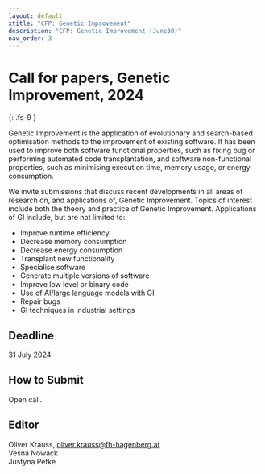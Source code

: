 ```yaml
---
layout: default
xtitle: "CFP: Genetic Improvement"
description: "CFP: Genetic Improvement (June30)"
nav_order: 3
---
```


# Call for papers, Genetic Improvement, 2024
{: .fs-9 }


Genetic Improvement is the application of evolutionary and search-based optimisation methods to the improvement of existing software. It has been used to improve both software functional properties, such as fixing bug or performing automated code transplantation, and software non-functional properties, such as minimising execution time, memory usage, or energy consumption.

We invite submissions that discuss recent developments in all areas of research on, and applications of, Genetic Improvement. 
Topics of interest include both the theory and practice of Genetic Improvement. Applications of GI include, but are not limited to:

- Improve runtime efficiency
- Decrease memory consumption
- Decrease energy consumption
- Transplant new functionality
- Specialise software
- Generate multiple versions of software
- Improve low level or binary code
- Use of AI/large language models with GI
- Repair bugs
- GI techniques in industrial settings


## Deadline

31 July 2024

## How to Submit

Open call.


## Editor

Oliver Krauss, oliver.krauss@fh-hagenberg.at     
Vesna Nowack      
Justyna Petke
